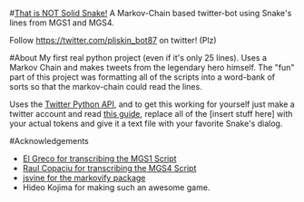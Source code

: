 #[That is NOT Solid Snake!](https://www.youtube.com/watch?v=98EkbjK9YiI)
A Markov-Chain based twitter-bot using Snake's lines from MGS1 and MGS4.

Follow https://twitter.com/pliskin_bot87 on twitter! (Plz)


#About
My first real python project (even if it's only 25 lines). Uses a Markov Chain and makes tweets from the legendary hero himself. 
The "fun" part of this project was formatting all of the scripts into a word-bank of sorts so that the markov-chain could read the lines.

Uses the [Twitter Python API](https://github.com/bear/python-twitter), and to get this working for yourself just make a twitter account and read [this guide](https://python-twitter.readthedocs.io/en/latest/getting_started.html), replace all of the [insert stuff here] with your actual tokens and give it a text file with your favorite Snake's dialog.

#Acknowledgements 
+ [El Greco for transcribing the MGS1 Script](http://www.ign.com/faqs/2004/metal-gear-solid-game-script-506035)
+ [Raul Copaciu for transcribing the MGS4 Script](https://www.gamefaqs.com/ps3/926596-metal-gear-solid-4-guns-of-the-patriots/faqs/53154)
+ [jsvine for the markovify package](https://github.com/jsvine/markovify)
+ Hideo Kojima for making such an awesome game.
